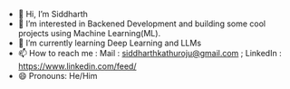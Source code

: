 - 👋 Hi, I’m Siddharth
- 👀 I’m interested in Backened Development and building some cool projects using Machine Learning(ML).
- 🌱 I’m currently learning Deep Learning and LLMs
- 📫 How to reach me : Mail : siddharthkathuroju@gmail.com ; LinkedIn : https://www.linkedin.com/feed/
- 😄 Pronouns: He/Him


<!---
Siddharthkathuroju/Siddharthkathuroju is a ✨ special ✨ repository because its `README.md` (this file) appears on your GitHub profile.
You can click the Preview link to take a look at your changes.
--->
